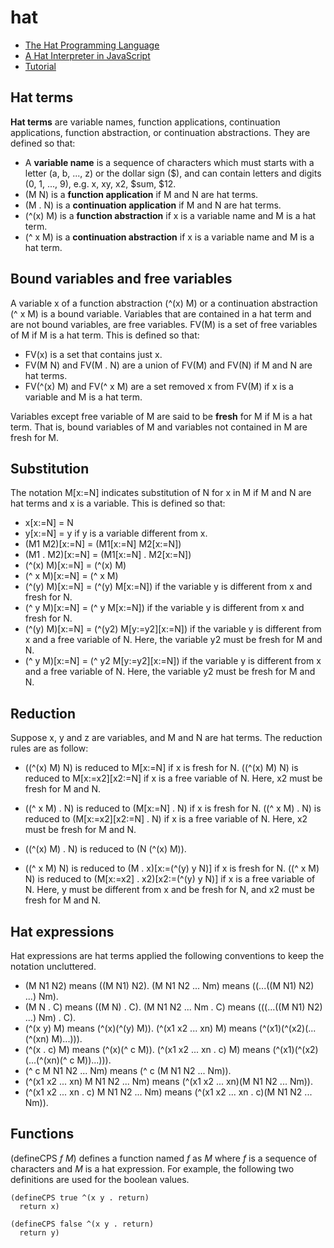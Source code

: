 # hat
- [The Hat Programming Language](https://shima3.github.io/hat/)
- [A Hat Interpreter in JavaScript](https://shima3.github.io/hat/js/)
- [Tutorial](https://shima3.github.io/hat/tutorial/)

## Hat terms

**Hat terms** are variable names, function applications, continuation applications, function abstraction, or continuation abstractions.
They are defined so that:
- A **variable name** is a sequence of characters which must starts with a letter (a, b, ..., z) or the dollar sign ($), and can contain letters and digits (0, 1, ..., 9), e.g. x, xy, x2, $sum, $12.
- (M N) is a **function application** if M and N are hat terms.
- (M . N) is a **continuation application** if M and N are hat terms.
- (^(x) M) is a **function abstraction** if x is a variable name and M is a hat term.
- (^ x M) is a **continuation abstraction** if x is a variable name and M is a hat term.

## Bound variables and free variables

A variable x of a function abstraction (^(x) M) or a continuation abstraction (^ x M) is a bound variable.
Variables that are contained in a hat term and are not bound variables, are free variables.
FV(M) is a set of free variables of M if M is a hat term.
This is defined so that:
- FV(x) is a set that contains just x.
- FV(M N) and FV(M . N) are a union of FV(M) and FV(N) if M and N are hat terms.
- FV(^(x) M) and FV(^ x M) are a set removed x from FV(M) if x is a variable and M is a hat term.

Variables except free variable of M are said to be **fresh** for M if M is a hat term.
That is, bound variables of M and variables not contained in M are fresh for M.

## Substitution

The notation M[x:=N] indicates substitution of N for x in M if M and N are hat terms and x is a variable.
This is defined so that:
- x[x:=N] = N
- y[x:=N] = y if y is a variable different from x.
- (M1 M2)[x:=N] = (M1[x:=N] M2[x:=N])
- (M1 . M2)[x:=N] = (M1[x:=N] . M2[x:=N])
- (^(x) M)[x:=N] = (^(x) M)
- (^ x M)[x:=N] = (^ x M)
- (^(y) M)[x:=N] = (^(y) M[x:=N]) if the variable y is different from x and fresh for N.
- (^ y M)[x:=N] = (^ y M[x:=N]) if the variable y is different from x and fresh for N.
- (^(y) M)[x:=N] = (^(y2) M[y:=y2][x:=N]) if the variable y is different from x and a free variable of N.
Here, the variable y2 must be fresh for M and N.
- (^ y M)[x:=N] = (^ y2 M[y:=y2][x:=N]) if the variable y is different from x and a free variable of N.
Here, the variable y2 must be fresh for M and N.

## Reduction

Suppose x, y and z are variables, and M and N are hat terms.
The reduction rules are as follow:

- ((^(x) M) N) is reduced to M[x:=N] if x is fresh for N.
((^(x) M) N) is reduced to M[x:=x2][x2:=N] if x is a free variable of N.
Here, x2 must be fresh for M and N.

- ((^ x M) . N) is reduced to (M[x:=N] . N) if x is fresh for N.
((^ x M) . N) is reduced to (M[x:=x2][x2:=N] . N) if x is a free variable of N.
Here, x2 must be fresh for M and N.

- ((^(x) M) . N) is reduced to (N (^(x) M)).

- ((^ x M) N) is reduced to (M . x)[x:=(^(y) y N)] if x is fresh for N.
((^ x M) N) is reduced to (M[x:=x2] . x2)[x2:=(^(y) y N)] if x is a free variable of N.
Here, y must be different from x and be fresh for N, and x2 must be fresh for M and N.

## Hat expressions

Hat expressions are hat terms applied the following conventions to keep the notation uncluttered.
- (M N1 N2) means ((M N1) N2).
(M N1 N2 ... Nm) means ((...((M N1) N2) ...) Nm).
- (M N . C) means ((M N) . C).
(M N1 N2 ... Nm . C) means (((...((M N1) N2) ...) Nm) . C).
- (^(x y) M) means (^(x)(^(y) M)).
(^(x1 x2 ... xn) M) means (^(x1)(^(x2)(...(^(xn) M)...))).
- (^(x . c) M) means (^(x)(^ c M)).
(^(x1 x2 ... xn . c) M) means (^(x1)(^(x2)(...(^(xn)(^ c M))...))).
- (^ c M N1 N2 ... Nm) means (^ c (M N1 N2 ... Nm)).
- (^(x1 x2 ... xn) M N1 N2 ... Nm) means (^(x1 x2 ... xn)(M N1 N2 ... Nm)).
- (^(x1 x2 ... xn . c) M N1 N2 ... Nm) means (^(x1 x2 ... xn . c)(M N1 N2 ... Nm)).

## Functions

(defineCPS *f* *M*) defines a function named *f* as *M* where *f* is a sequence of characters and *M* is a hat expression.
For example, the following two definitions are used for the boolean values.
```
(defineCPS true ^(x y . return)
  return x)

(defineCPS false ^(x y . return)
  return y)
```
